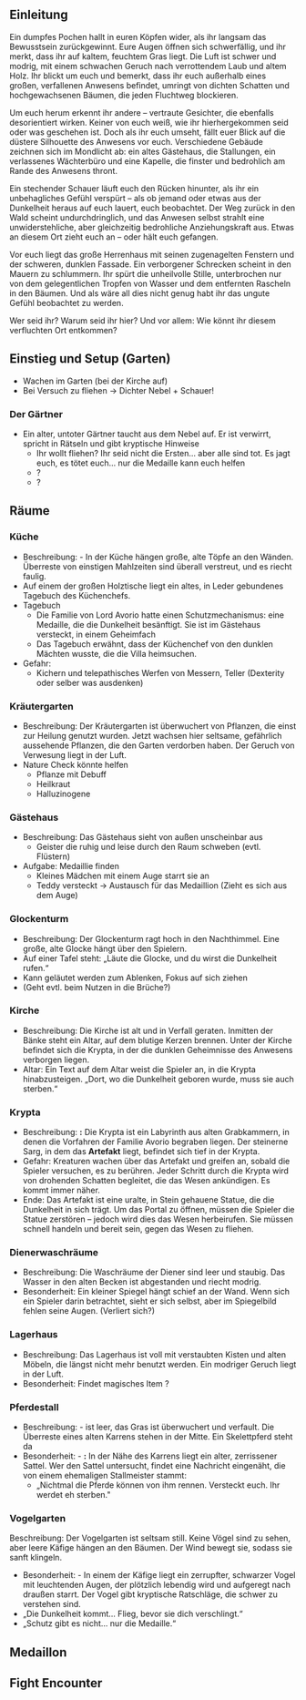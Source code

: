 ## Einleitung

Ein dumpfes Pochen hallt in euren Köpfen wider, als ihr langsam das Bewusstsein zurückgewinnt. Eure Augen öffnen sich schwerfällig, und ihr merkt, dass ihr auf kaltem, feuchtem Gras liegt. Die Luft ist schwer und modrig, mit einem schwachen Geruch nach verrottendem Laub und altem Holz. Ihr blickt um euch und bemerkt, dass ihr euch außerhalb eines großen, verfallenen Anwesens befindet, umringt von dichten Schatten und hochgewachsenen Bäumen, die jeden Fluchtweg blockieren.

Um euch herum erkennt ihr andere – vertraute Gesichter, die ebenfalls desorientiert wirken. Keiner von euch weiß, wie ihr hierhergekommen seid oder was geschehen ist. Doch als ihr euch umseht, fällt euer Blick auf die düstere Silhouette des Anwesens vor euch. Verschiedene Gebäude zeichnen sich im Mondlicht ab: ein altes Gästehaus, die Stallungen, ein verlassenes Wächterbüro und eine Kapelle, die finster und bedrohlich am Rande des Anwesens thront.

Ein stechender Schauer läuft euch den Rücken hinunter, als ihr ein unbehagliches Gefühl verspürt – als ob jemand oder etwas aus der Dunkelheit heraus auf euch lauert, euch beobachtet. Der Weg zurück in den Wald scheint undurchdringlich, und das Anwesen selbst strahlt eine unwiderstehliche, aber gleichzeitig bedrohliche Anziehungskraft aus. Etwas an diesem Ort zieht euch an – oder hält euch gefangen.

Vor euch liegt das große Herrenhaus mit seinen zugenagelten Fenstern und der schweren, dunklen Fassade. Ein verborgener Schrecken scheint in den Mauern zu schlummern. Ihr spürt die unheilvolle Stille, unterbrochen nur von dem gelegentlichen Tropfen von Wasser und dem entfernten Rascheln in den Bäumen. Und als wäre all dies nicht genug habt ihr das ungute Gefühl beobachtet zu werden.

Wer seid ihr? Warum seid ihr hier? Und vor allem: Wie könnt ihr diesem verfluchten Ort entkommen?

## Einstieg und Setup (Garten)

- Wachen im Garten (bei der Kirche auf) 
- Bei Versuch zu fliehen -> Dichter Nebel + Schauer!

### Der Gärtner
- Ein alter, untoter Gärtner taucht aus dem Nebel auf. Er ist verwirrt, spricht in Rätseln und gibt kryptische Hinweise
	- Ihr wollt fliehen? Ihr seid nicht die Ersten… aber alle sind tot. Es jagt euch, es tötet euch... nur die Medaille kann euch helfen
	- ?
	- ?


## Räume

### Küche 

- Beschreibung: - In der Küche hängen große, alte Töpfe an den Wänden. Überreste von einstigen Mahlzeiten sind überall verstreut, und es riecht faulig.
- Auf einem der großen Holztische liegt ein altes, in Leder gebundenes Tagebuch des Küchenchefs.
- Tagebuch
	- Die Familie von Lord Avorio hatte einen Schutzmechanismus: eine Medaille, die die Dunkelheit besänftigt. Sie ist im Gästehaus versteckt, in einem Geheimfach
	- Das Tagebuch erwähnt, dass der Küchenchef von den dunklen Mächten wusste, die die Villa heimsuchen.
- Gefahr:
	- Kichern und telepathisches Werfen von Messern, Teller (Dexterity oder selber was ausdenken)

### Kräutergarten 

- Beschreibung: Der Kräutergarten ist überwuchert von Pflanzen, die einst zur Heilung genutzt wurden. Jetzt wachsen hier seltsame, gefährlich aussehende Pflanzen, die den Garten verdorben haben. Der Geruch von Verwesung liegt in der Luft.
- Nature Check könnte helfen
	- Pflanze mit Debuff
	- Heilkraut
	- Halluzinogene 

### Gästehaus 

- Beschreibung: Das Gästehaus sieht von außen unscheinbar aus
	- Geister die ruhig und leise durch den Raum schweben (evtl. Flüstern)
- Aufgabe: Medaillie finden
	- Kleines Mädchen mit einem Auge starrt sie an
	- Teddy versteckt -> Austausch für das Medaillion (Zieht es sich aus dem Auge)

### Glockenturm  

- Beschreibung: Der Glockenturm ragt hoch in den Nachthimmel. Eine große, alte Glocke hängt über den Spielern.
- Auf einer Tafel steht: „Läute die Glocke, und du wirst die Dunkelheit rufen.“
- Kann geläutet werden zum Ablenken, Fokus auf sich ziehen
- (Geht evtl. beim Nutzen in die Brüche?)

### Kirche 

- Beschreibung: Die Kirche ist alt und in Verfall geraten. Inmitten der Bänke steht ein Altar, auf dem blutige Kerzen brennen. Unter der Kirche befindet sich die Krypta, in der die dunklen Geheimnisse des Anwesens verborgen liegen.
- Altar: Ein Text auf dem Altar weist die Spieler an, in die Krypta hinabzusteigen. „Dort, wo die Dunkelheit geboren wurde, muss sie auch sterben.“

### Krypta 

- Beschreibung: **:** Die Krypta ist ein Labyrinth aus alten Grabkammern, in denen die Vorfahren der Familie Avorio begraben liegen. Der steinerne Sarg, in dem das **Artefakt** liegt, befindet sich tief in der Krypta.
- Gefahr: Kreaturen wachen über das Artefakt und greifen an, sobald die Spieler versuchen, es zu berühren. Jeder Schritt durch die Krypta wird von drohenden Schatten begleitet, die das Wesen ankündigen. Es kommt immer näher.
- Ende: Das Artefakt ist eine uralte, in Stein gehauene Statue, die die Dunkelheit in sich trägt. Um das Portal zu öffnen, müssen die Spieler die Statue zerstören – jedoch wird dies das Wesen herbeirufen. Sie müssen schnell handeln und bereit sein, gegen das Wesen zu fliehen.

### Dienerwaschräume

- Beschreibung: Die Waschräume der Diener sind leer und staubig. Das Wasser in den alten Becken ist abgestanden und riecht modrig.
- Besonderheit: Ein kleiner Spiegel hängt schief an der Wand. Wenn sich ein Spieler darin betrachtet, sieht er sich selbst, aber im Spiegelbild fehlen seine Augen. (Verliert sich?)


### Lagerhaus

- Beschreibung: Das Lagerhaus ist voll mit verstaubten Kisten und alten Möbeln, die längst nicht mehr benutzt werden. Ein modriger Geruch liegt in der Luft.
- Besonderheit: Findet magisches Item ? 

### Pferdestall

- Beschreibung: - ist leer, das Gras ist überwuchert und verfault. Die Überreste eines alten Karrens stehen in der Mitte. Ein Skelettpferd steht da
- Besonderheit: - **:** In der Nähe des Karrens liegt ein alter, zerrissener Sattel. Wer den Sattel untersucht, findet eine Nachricht eingenäht, die von einem ehemaligen Stallmeister stammt:
	- „Nichtmal die Pferde können von ihm rennen. Versteckt euch. Ihr werdet eh sterben."

### Vogelgarten

Beschreibung: Der Vogelgarten ist seltsam still. Keine Vögel sind zu sehen, aber leere Käfige hängen an den Bäumen. Der Wind bewegt sie, sodass sie sanft klingeln.
- Besonderheit: - In einem der Käfige liegt ein zerrupfter, schwarzer Vogel mit leuchtenden Augen, der plötzlich lebendig wird und aufgeregt nach draußen starrt. Der Vogel gibt kryptische Ratschläge, die schwer zu verstehen sind.
- „Die Dunkelheit kommt… Flieg, bevor sie dich verschlingt.“
- „Schutz gibt es nicht… nur die Medaille.“

## Medaillon

## Fight Encounter